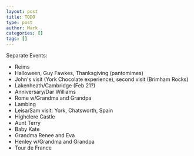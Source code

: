 ```yaml
---
layout: post
title: TODO
type: post
author: Mark
categories: []
tags: []
---
```


Separate Events:

* Reims
* Halloween, Guy Fawkes, Thanksgiving (pantomimes)
* John's visit (York Chocolate experience), second visit (Brimham Rocks)
* Lakenheath/Cambridge (Feb 21?)
* Anniversary/Dar Williams
* Rome w/Grandma and Grandpa
* Lambing
* Leisa/Sam visit: York, Chatsworth, Spain
* Highclere Castle
* Aunt Terry
* Baby Kate
* Grandma Renee and Eva
* Henley w/Grandma and Grandpa
* Tour de France